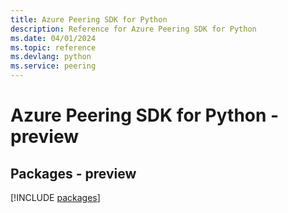 ```yaml
---
title: Azure Peering SDK for Python
description: Reference for Azure Peering SDK for Python
ms.date: 04/01/2024
ms.topic: reference
ms.devlang: python
ms.service: peering
---
```

# Azure Peering SDK for Python - preview
## Packages - preview
[!INCLUDE [packages](peering-index.md)]